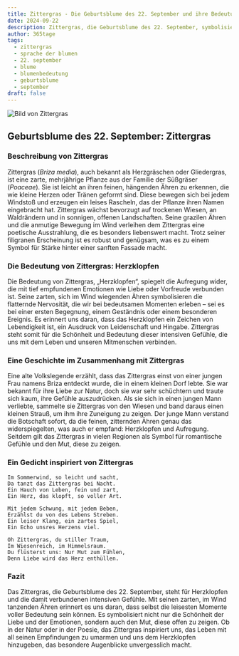 ```yaml
---
title: Zittergras - Die Geburtsblume des 22. September und ihre Bedeutung
date: 2024-09-22
description: Zittergras, die Geburtsblume des 22. September, symbolisiert Herzklopfen. Erfahre mehr über ihre Geschichte, Bedeutung und Symbolik in der Sprache der Blumen.
author: 365tage
tags:
  - zittergras
  - sprache der blumen
  - 22. september
  - blume
  - blumenbedeutung
  - geburtsblume
  - september
draft: false
---
```


![Bild von Zittergras](https://cdn.pixabay.com/photo/2017/06/30/13/13/hjertegrs-2458228_640.jpg#center)


## Geburtsblume des 22. September: Zittergras

### Beschreibung von Zittergras

Zittergras (_Briza media_), auch bekannt als Herzgräschen oder Gliedergras, ist eine zarte, mehrjährige Pflanze aus der Familie der Süßgräser (_Poaceae_). Sie ist leicht an ihren feinen, hängenden Ähren zu erkennen, die wie kleine Herzen oder Tränen geformt sind. Diese bewegen sich bei jedem Windstoß und erzeugen ein leises Rascheln, das der Pflanze ihren Namen eingebracht hat. Zittergras wächst bevorzugt auf trockenen Wiesen, an Waldrändern und in sonnigen, offenen Landschaften. Seine grazilen Ähren und die anmutige Bewegung im Wind verleihen dem Zittergras eine poetische Ausstrahlung, die es besonders liebenswert macht. Trotz seiner filigranen Erscheinung ist es robust und genügsam, was es zu einem Symbol für Stärke hinter einer sanften Fassade macht.

### Die Bedeutung von Zittergras: Herzklopfen

Die Bedeutung von Zittergras, „Herzklopfen“, spiegelt die Aufregung wider, die mit tief empfundenen Emotionen wie Liebe oder Vorfreude verbunden ist. Seine zarten, sich im Wind wiegenden Ähren symbolisieren die flatternde Nervosität, die wir bei bedeutsamen Momenten erleben – sei es bei einer ersten Begegnung, einem Geständnis oder einem besonderen Ereignis. Es erinnert uns daran, dass das Herzklopfen ein Zeichen von Lebendigkeit ist, ein Ausdruck von Leidenschaft und Hingabe. Zittergras steht somit für die Schönheit und Bedeutung dieser intensiven Gefühle, die uns mit dem Leben und unseren Mitmenschen verbinden.

### Eine Geschichte im Zusammenhang mit Zittergras

Eine alte Volkslegende erzählt, dass das Zittergras einst von einer jungen Frau namens Briza entdeckt wurde, die in einem kleinen Dorf lebte. Sie war bekannt für ihre Liebe zur Natur, doch sie war sehr schüchtern und traute sich kaum, ihre Gefühle auszudrücken. Als sie sich in einen jungen Mann verliebte, sammelte sie Zittergras von den Wiesen und band daraus einen kleinen Strauß, um ihm ihre Zuneigung zu zeigen. Der junge Mann verstand die Botschaft sofort, da die feinen, zitternden Ähren genau das widerspiegelten, was auch er empfand: Herzklopfen und Aufregung. Seitdem gilt das Zittergras in vielen Regionen als Symbol für romantische Gefühle und den Mut, diese zu zeigen.

### Ein Gedicht inspiriert von Zittergras

```
Im Sommerwind, so leicht und sacht,  
Da tanzt das Zittergras bei Nacht.  
Ein Hauch von Leben, fein und zart,  
Ein Herz, das klopft, so voller Art.  

Mit jedem Schwung, mit jedem Beben,  
Erzählst du von des Lebens Streben.  
Ein leiser Klang, ein zartes Spiel,  
Ein Echo unsres Herzens viel.  

Oh Zittergras, du stiller Traum,  
Im Wiesenreich, im Himmelsraum.  
Du flüsterst uns: Nur Mut zum Fühlen,  
Denn Liebe wird das Herz enthüllen.  
```

### Fazit

Das Zittergras, die Geburtsblume des 22. September, steht für Herzklopfen und die damit verbundenen intensiven Gefühle. Mit seinen zarten, im Wind tanzenden Ähren erinnert es uns daran, dass selbst die leisesten Momente voller Bedeutung sein können. Es symbolisiert nicht nur die Schönheit der Liebe und der Emotionen, sondern auch den Mut, diese offen zu zeigen. Ob in der Natur oder in der Poesie, das Zittergras inspiriert uns, das Leben mit all seinen Empfindungen zu umarmen und uns dem Herzklopfen hinzugeben, das besondere Augenblicke unvergesslich macht.